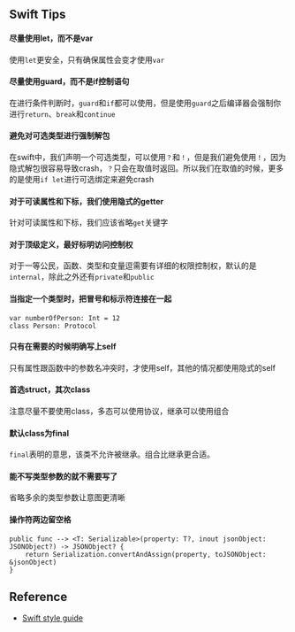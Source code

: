## Swift Tips

#### 尽量使用let，而不是var

使用`let`更安全，只有确保属性会变才使用`var`

#### 尽量使用guard，而不是if控制语句

在进行条件判断时，`guard`和`if`都可以使用，但是使用`guard`之后编译器会强制你进行`return`、`break`和`continue`

#### 避免对可选类型进行强制解包

在swift中，我们声明一个可选类型，可以使用`？`和`！`，但是我们避免使用`！`，因为隐式解包很容易导致crash，`？`只会在取值时返回。所以我们在取值的时候，更多的是使用`if let`进行可选绑定来避免crash

#### 对于可读属性和下标，我们使用隐式的getter

针对可读属性和下标，我们应该省略`get`关键字

#### 对于顶级定义，最好标明访问控制权

对于一等公民，函数、类型和变量逗需要有详细的权限控制权，默认的是`internal`，除此之外还有`private`和`public`

#### 当指定一个类型时，把冒号和标示符连接在一起

```
var numberOfPerson: Int = 12
class Person: Protocol
```

#### 只有在需要的时候明确写上self

只有属性跟函数中的参数名冲突时，才使用self，其他的情况都使用隐式的self

#### 首选struct，其次class

注意尽量不要使用class，多态可以使用协议，继承可以使用组合

#### 默认class为final

`final`表明的意思，该类不允许被继承。组合比继承更合适。

#### 能不写类型参数的就不需要写了

省略多余的类型参数让意图更清晰

#### 操作符两边留空格

```
public func --> <T: Serializable>(property: T?, inout jsonObject: JSONObject?) -> JSONObject? {
    return Serialization.convertAndAssign(property, toJSONObject: &jsonObject)
}

```

## Reference 
* [Swift style guide](https://github.com/Artwalk/swift-style-guide/blob/master/README_CN.md)